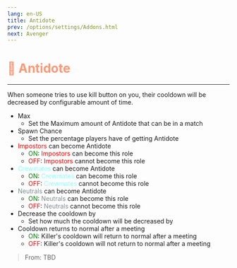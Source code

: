 ```yaml
---
lang: en-US
title: Antidote
prev: /options/settings/Addons.html
next: Avenger
---
```


# <font color=#ff9876>🧪 <b>Antidote</b></font> <Badge text="Mixed" type="tip" vertical="middle"/>
---

When someone tries to use kill button on you, their cooldown will be decreased by configurable amount of time.
* Max
  * Set the Maximum amount of Antidote that can be in a match
* Spawn Chance
  * Set the percentage players have of getting Antidote
* <font color=red>Impostors</font> can become Antidote
  * <font color=green>ON</font>: <font color=red>Impostors</font> can become this role
  * <font color=red>OFF</font>: <font color=red>Impostors</font> cannot become this role
* <font color=#8cffff>Crewmates</font> can become Antidote
  * <font color=green>ON</font>: <font color=#8cffff>Crewmates</font> can become this role
  * <font color=red>OFF</font>: <font color=#8cffff>Crewmates</font> cannot become this role
* <font color=#7f8c8d>Neutrals</font> can become Antidote
  * <font color=green>ON</font>: <font color=#7f8c8d>Neutrals</font> can become this role
  * <font color=red>OFF</font>: <font color=#7f8c8d>Neutrals</font> cannot become this role
* Decrease the cooldown by
  * Set how much the cooldown will be decreased by
* Cooldown returns to normal after a meeting
  * <font color=green>ON</font>: Killer's cooldown will return to normal after a meeting 
  * <font color=red>OFF</font>: Killer's cooldown will not return to normal after a meeting

> From: TBD